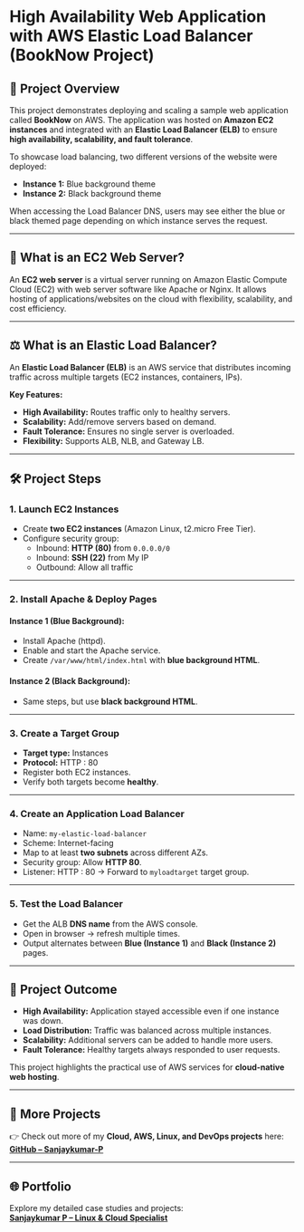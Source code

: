 
# High Availability Web Application with AWS Elastic Load Balancer (BookNow Project)

## 📖 Project Overview
This project demonstrates deploying and scaling a sample web application called **BookNow** on AWS. The application was hosted on **Amazon EC2 instances** and integrated with an **Elastic Load Balancer (ELB)** to ensure **high availability, scalability, and fault tolerance**.  

To showcase load balancing, two different versions of the website were deployed:
- **Instance 1:** Blue background theme  
- **Instance 2:** Black background theme  

When accessing the Load Balancer DNS, users may see either the blue or black themed page depending on which instance serves the request.

---

## 🚀 What is an EC2 Web Server?
An **EC2 web server** is a virtual server running on Amazon Elastic Compute Cloud (EC2) with web server software like Apache or Nginx. It allows hosting of applications/websites on the cloud with flexibility, scalability, and cost efficiency.

---

## ⚖️ What is an Elastic Load Balancer?
An **Elastic Load Balancer (ELB)** is an AWS service that distributes incoming traffic across multiple targets (EC2 instances, containers, IPs).  

**Key Features:**
- **High Availability:** Routes traffic only to healthy servers.  
- **Scalability:** Add/remove servers based on demand.  
- **Fault Tolerance:** Ensures no single server is overloaded.  
- **Flexibility:** Supports ALB, NLB, and Gateway LB.  

---

## 🛠️ Project Steps

### 1. Launch EC2 Instances
- Create **two EC2 instances** (Amazon Linux, t2.micro Free Tier).  
- Configure security group:
  - Inbound: **HTTP (80)** from `0.0.0.0/0`  
  - Inbound: **SSH (22)** from My IP  
  - Outbound: Allow all traffic  

---

### 2. Install Apache & Deploy Pages
#### Instance 1 (Blue Background):
- Install Apache (httpd).  
- Enable and start the Apache service.  
- Create `/var/www/html/index.html` with **blue background HTML**.  

#### Instance 2 (Black Background):
- Same steps, but use **black background HTML**.  

---

### 3. Create a Target Group
- **Target type:** Instances  
- **Protocol:** HTTP : 80  
- Register both EC2 instances.  
- Verify both targets become **healthy**.  

---

### 4. Create an Application Load Balancer
- Name: `my-elastic-load-balancer`  
- Scheme: Internet-facing  
- Map to at least **two subnets** across different AZs.  
- Security group: Allow **HTTP 80**.  
- Listener: HTTP : 80 → Forward to `myloadtarget` target group.  

---

### 5. Test the Load Balancer
- Get the ALB **DNS name** from the AWS console.  
- Open in browser → refresh multiple times.  
- Output alternates between **Blue (Instance 1)** and **Black (Instance 2)** pages.  

---

## 🎯 Project Outcome
- **High Availability:** Application stayed accessible even if one instance was down.  
- **Load Distribution:** Traffic was balanced across multiple instances.  
- **Scalability:** Additional servers can be added to handle more users.  
- **Fault Tolerance:** Healthy targets always responded to user requests.  

This project highlights the practical use of AWS services for **cloud-native web hosting**.  

---

## 📂 More Projects
👉 Check out more of my **Cloud, AWS, Linux, and DevOps projects** here:  
**[GitHub – Sanjaykumar-P](https://github.com/Sanjaykumar-P)**  

---

## 🌐 Portfolio
Explore my detailed case studies and projects:  
**[Sanjaykumar P – Linux & Cloud Specialist](https://sanjaykumar-p.github.io/Portfolio/)**  

